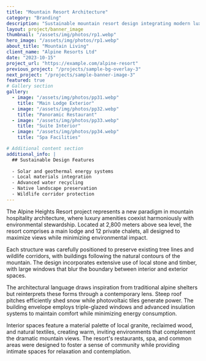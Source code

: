 ```yaml
---
title: "Mountain Resort Architecture"
category: "Branding"
description: "Sustainable mountain resort design integrating modern luxury with environmental consciousness."
layout: project/banner_image
thumbnail: "/assets/img/photos/rp1.webp"
hero_image: "/assets/img/photos/rp1.webp"
about_title: "Mountain Living"
client_name: "Alpine Resorts Ltd"
date: "2023-10-15"
project_url: "https://example.com/alpine-resort"
previous_project: "/projects/sample-bg-overlay-3"
next_project: "/projects/sample-banner-image-3"
featured: true
# Gallery section
gallery:
  - image: "/assets/img/photos/pp31.webp"
    title: "Main Lodge Exterior"
  - image: "/assets/img/photos/pp32.webp"
    title: "Panoramic Restaurant"
  - image: "/assets/img/photos/pp33.webp"
    title: "Suite Interior"
  - image: "/assets/img/photos/pp34.webp"
    title: "Spa Facilities"

# Additional content section
additional_info: |
  ## Sustainable Design Features
  
  - Solar and geothermal energy systems
  - Local materials integration
  - Advanced water recycling
  - Native landscape preservation
  - Wildlife corridor protection
---
```


The Alpine Heights Resort project represents a new paradigm in mountain hospitality architecture, where luxury amenities coexist harmoniously with environmental stewardship. Located at 2,800 meters above sea level, the resort comprises a main lodge and 12 private chalets, all designed to maximize views while minimizing environmental impact.

Each structure was carefully positioned to preserve existing tree lines and wildlife corridors, with buildings following the natural contours of the mountain. The design incorporates extensive use of local stone and timber, with large windows that blur the boundary between interior and exterior spaces.

The architectural language draws inspiration from traditional alpine shelters but reinterprets these forms through a contemporary lens. Steep roof pitches efficiently shed snow while photovoltaic tiles generate power. The building envelope employs triple-glazed windows and advanced insulation systems to maintain comfort while minimizing energy consumption.

Interior spaces feature a material palette of local granite, reclaimed wood, and natural textiles, creating warm, inviting environments that complement the dramatic mountain views. The resort's restaurants, spa, and common areas were designed to foster a sense of community while providing intimate spaces for relaxation and contemplation.